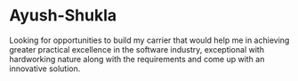 # Ayush-Shukla
Looking for opportunities to build my carrier that would help me in achieving greater practical excellence in the software industry, exceptional with hardworking nature along with the requirements and come up with an innovative solution.
